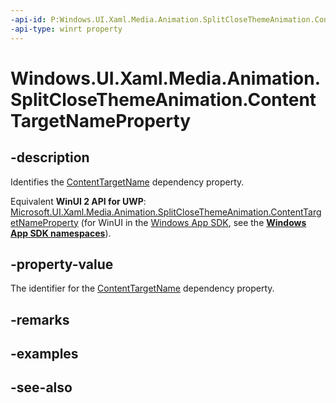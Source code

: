 ```yaml
---
-api-id: P:Windows.UI.Xaml.Media.Animation.SplitCloseThemeAnimation.ContentTargetNameProperty
-api-type: winrt property
---
```


<!-- Property syntax
public Windows.UI.Xaml.DependencyProperty ContentTargetNameProperty { get; }
-->

# Windows.UI.Xaml.Media.Animation.SplitCloseThemeAnimation.ContentTargetNameProperty

## -description
Identifies the [ContentTargetName](splitclosethemeanimation_contenttargetname.md) dependency property.

Equivalent **WinUI 2 API for UWP**: [Microsoft.UI.Xaml.Media.Animation.SplitCloseThemeAnimation.ContentTargetNameProperty](/windows/winui/api/microsoft.ui.xaml.media.animation.splitclosethemeanimation.contenttargetnameproperty) (for WinUI in the [Windows App SDK](/windows/apps/windows-app-sdk/), see the **[Windows App SDK namespaces](/windows/windows-app-sdk/api/winrt/)**).

## -property-value
The identifier for the [ContentTargetName](splitclosethemeanimation_contenttargetname.md) dependency property.

## -remarks

## -examples

## -see-also

